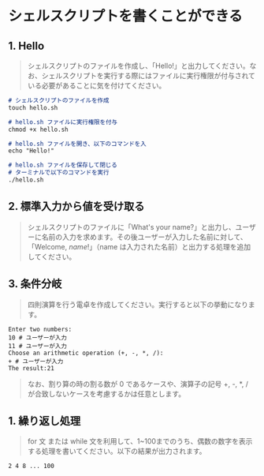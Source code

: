 # シェルスクリプトを書くことができる
## 1. Hello
> シェルスクリプトのファイルを作成し、「Hello!」と出力してください。なお、シェルスクリプトを実行する際にはファイルに実行権限が付与されている必要があることに気を付けてください。

```md
# シェルスクリプトのファイルを作成
touch hello.sh

# hello.sh ファイルに実行権限を付与
chmod +x hello.sh

# hello.sh ファイルを開き、以下のコマンドを入
echo "Hello!"

# hello.sh ファイルを保存して閉じる
# ターミナルで以下のコマンドを実行
./hello.sh
```

## 2. 標準入力から値を受け取る
> シェルスクリプトのファイルに「What's your name?」と出力し、ユーザーに名前の入力を求めます。その後ユーザーが入力した名前に対して、「Welcome, $name!」（$name は入力された名前）と出力する処理を追加してください。



## 3. 条件分岐
>四則演算を行う電卓を作成してください。実行すると以下の挙動になります。

```ubuntu
Enter two numbers:
10 # ユーザーが入力
11 # ユーザーが入力
Choose an arithmetic operation (+, -, *, /):
+ # ユーザーが入力
The result:21
```
> なお、割り算の時の割る数が 0 であるケースや、演算子の記号 +, -, *, / が合致しないケースを考慮するかは任意とします。

## 1. 繰り返し処理
> for 文 または while 文を利用して、1~100までのうち、偶数の数字を表示する処理を書いてください。以下の結果が出力されます。
```ubuntu
2 4 8 ... 100
```
